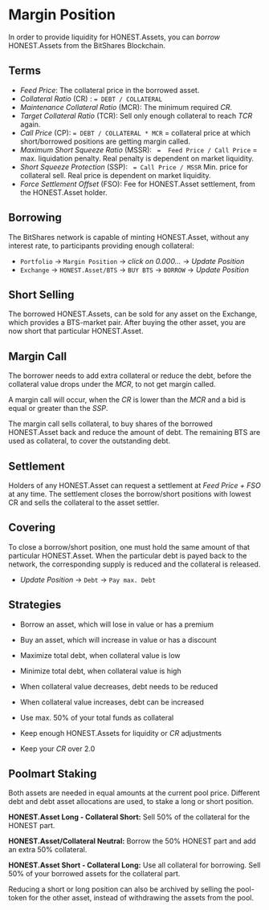 # Margin Position

In order to provide liquidity for HONEST.Assets, you can *borrow* HONEST.Assets from the BitShares Blockchain.

## Terms

* *Feed Price*: The collateral price in the borrowed asset.
* *Collateral Ratio* (CR) : `= DEBT / COLLATERAL`
* *Maintenance Collateral Ratio* (MCR): The minimum required *CR*.
* *Target Collateral Ratio* (TCR): Sell only enough collateral to reach *TCR* again.
* *Call Price* (CP): `= DEBT / COLLATERAL * MCR` =
collateral price at which short/borrowed positions are getting margin called.
* *Maximum Short Squeeze Ratio* (MSSR): ` =  Feed Price / Call Price` = max. liquidation penalty. Real penalty is dependent on market liquidity. 
* *Short Squeeze Protection* (SSP): ` = Call Price / MSSR`
Min. price for collateral sell. Real price is dependent on market liquidity.
* *Force Settlement Offset* (FSO): Fee for HONEST.Asset settlement, from the HONEST.Asset holder.

## Borrowing

The BitShares network is capable of minting HONEST.Asset, without any interest rate, to participants providing enough collateral:

- `Portfolio` → `Margin Position` → *click on 0.000...* → *Update Position*
- `Exchange` → `HONEST.Asset/BTS` → `BUY BTS` → `BORROW` → *Update Position*

## Short Selling

The borrowed HONEST.Assets, can be sold for any asset on the Exchange, which provides a BTS-market pair. After buying the other asset, you are now short that particular HONEST.Asset.

## Margin Call

The borrower needs to add extra collateral or reduce the debt, before the collateral value drops under the *MCR*, to not get margin called.

A margin call will occur, when the *CR* is lower than the *MCR* and a bid is equal or greater than the *SSP*.

The margin call sells collateral, to buy shares of the borrowed HONEST.Asset back and reduce the amount of debt. The remaining BTS are used as collateral, to cover the outstanding debt.

## Settlement

Holders of any HONEST.Asset can request a settlement at *Feed Price + FSO* at any time.
The settlement closes the borrow/short positions with lowest CR and sells the collateral to the asset settler.

## Covering

To close a borrow/short position, one must hold the same amount of that
particular HONEST.Asset. When the particular debt is payed back to the network, the corresponding supply is reduced and the collateral is released.

- *Update Position* → `Debt` → `Pay max. Debt`

## Strategies
- Borrow an asset, which will lose in value or has a premium
- Buy an asset, which will increase in value or has a discount


- Maximize total debt, when collateral value is low
- Minimize total debt, when collateral value is high


- When collateral value decreases, debt needs to be reduced
- When collateral value increases, debt can be increased


- Use max. 50% of your total funds as collateral
- Keep enough HONEST.Assets for liquidity or *CR* adjustments
- Keep your *CR* over 2.0

## Poolmart Staking
Both assets are needed in equal amounts at the current pool price.
Different debt and debt asset allocations are used, to stake a long or short position.

**HONEST.Asset Long - Collateral Short:**
Sell 50% of the collateral for the HONEST part.

**HONEST.Asset/Collateral Neutral:**
Borrow the 50% HONEST part and add an extra 50% collateral.

**HONEST.Asset Short - Collateral Long:**
Use all collateral for borrowing. Sell 50% of your borrowed assets for the collateral part.

Reducing a short or long position can also be archived by selling the pool-token for the other asset, instead of withdrawing the assets from the pool.  
